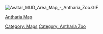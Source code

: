 ![](Avatar_MUD_Area_Map_-_Antharia_Zoo.GIF "Avatar_MUD_Area_Map_-_Antharia_Zoo.GIF")

[Antharia Map](Antharia_Map "wikilink")  

[Category: Maps](Category:_Maps "wikilink") [Category: Antharia
Zoo](Category:_Antharia_Zoo "wikilink")
